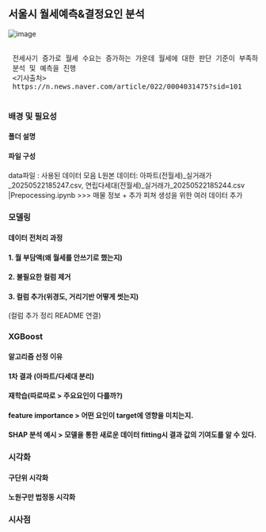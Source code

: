 ## 서울시 월세예측&결정요인 분석
![image](https://github.com/user-attachments/assets/0126b02e-6635-4df4-a5cc-69273b7ac8c6)

<pre>

 전세사기 증가로 월세 수요는 증가하는 가운데 월세에 대한 판단 기준이 부족하다고 판단하여
 분석 및 예측을 진행
 <기사출처>
 https://n.news.naver.com/article/022/0004031475?sid=101
 </pre>
  
### 배경 및 필요성

#### 폴더 설명

#### 파일 구성
data파일 : 사용된 데이터 모음 
L원본 데이터: 아파트(전월세)_실거래가_20250522185247.csv, 연립다세대(전월세)_실거래가_20250522185244.csv
|Prepocessing.ipynb  \>>> 매물 정보 + 추가 피쳐 생성을 위한 여러 데이터 추가

### 모델링

#### 데이터 전처리 과정

#### 1. 월 부담액(왜 월세를 안쓰기로 했는지)

#### 2. 불필요한 컬럼 제거

#### 3. 컬럼 추가(위경도, 거리기반 어떻게 썻는지)
 (컬럼 추가 정리 README 연결)

### XGBoost 

#### 알고리즘 선정 이유

#### 1차 결과 (아파트/다세대 분리)

#### 재학습(따로따로 > 주요요인이 다를까?)

#### feature importance > 어떤 요인이 target에 영향을 미치는지.

#### SHAP 분석 예시 > 모델을 통한 새로운 데이터 fitting시 결과 값의 기여도를 알 수 있다.

### 시각화

#### 구단위 시각화

#### 노원구만 법정동 시각화

### 시사점



